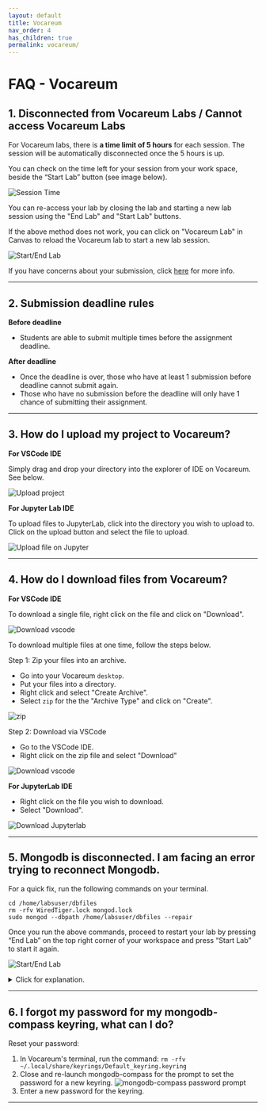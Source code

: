 ```yaml
---
layout: default
title: Vocareum
nav_order: 4
has_children: true
permalink: vocareum/
---
```


# FAQ - Vocareum

## 1. Disconnected from Vocareum Labs / Cannot access Vocareum Labs

For Vocareum labs, there is **a time limit of 5 hours** for each session. The session will be automatically disconnected once the 5 hours is up. 

You can check on the time left for your session from your work space, beside the “Start Lab” button (see image below). 

![Session Time](images/voc-session-time.png)

You can re-access your lab by closing the lab and starting a new lab session using the "End Lab" and "Start Lab" buttons. 


If the above method does not work, you can click on "Vocareum Lab" in Canvas to reload the Vocareum lab to start a new lab session.

![Start/End Lab](images/voc-canvas.png)


If you have concerns about your submission, click [here](#2-submission-deadline-rules) for more info.

---

## 2. Submission deadline rules


**Before deadline**
- Students are able to submit multiple times before the assignment deadline. 

**After deadline**
- Once the deadline is over, those who have at least 1 submission before deadline cannot submit again. 
- Those who have no submission before the deadline will only have 1 chance of submitting their assignment.

---

## 3. How do I upload my project to Vocareum?

**For VSCode IDE**

Simply drag and drop your directory into the explorer of IDE on Vocareum. See below.

![Upload project](images/upload.gif)

**For Jupyter Lab IDE**

To upload files to JupyterLab, click into the directory you wish to upload to. Click on the upload button and select the file to upload.

![Upload file on Jupyter](images/upload-jupyter.gif)

---

## 4. How do I download files from Vocareum?

**For VSCode IDE**

To download a single file, right click on the file and click on "Download".

![Download vscode](images/download-vscode1.png)

To download multiple files at one time, follow the steps below.

Step 1: Zip your files into an archive.

- Go into your Vocareum `desktop`.
- Put your files into a directory.
- Right click and select "Create Archive". 
- Select `zip` for the the "Archive Type" and click on "Create".

![zip](images/zip.png)

Step 2: Download via VSCode

- Go to the VSCode IDE.
- Right click on the zip file and select "Download"

![Download vscode](images/download-vscode.png)


**For JupyterLab IDE**

- Right click on the file you wish to download.
- Select "Download".

![Download Jupyterlab](images/download-juptyer.png)

---

## 5. Mongodb is disconnected. I am facing an error trying to reconnect Mongodb.

For a quick fix, run the following commands on your terminal.
```
cd /home/labsuser/dbfiles
rm -rfv WiredTiger.lock mongod.lock
sudo mongod --dbpath /home/labsuser/dbfiles --repair
```

Once you run the above commands, proceed to restart your lab by pressing “End Lab” on the top right corner of your workspace and press “Start Lab” to start it again.

![Start/End Lab](images/voc-start-end.png)


<details>
  <summary>Click for explanation.</summary>  
Usually when this happens, it means that the previous Mongodb run was not logged off properly and the lock file was not removed. The commands above try to remove hte lock file.

</details>

---

## 6. I forgot my password for my mongodb-compass keyring, what can I do?

Reset your password:
1. In Vocareum's terminal, run the command: `rm -rfv ~/.local/share/keyrings/Default_keyring.keyring` 
2. Close and re-launch mongodb-compass for the prompt to set the password for a new keyring. 
![mongodb-compass password prompt](images/mongodb-set-keyring.png)
3. Enter a new password for the keyring.

---